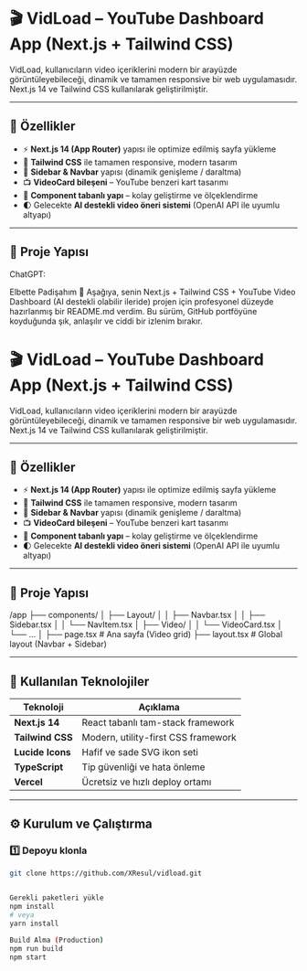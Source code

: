 # 🎬 VidLoad – YouTube Dashboard App (Next.js + Tailwind CSS)

VidLoad, kullanıcıların video içeriklerini modern bir arayüzde görüntüleyebileceği, dinamik ve tamamen responsive bir web uygulamasıdır.  
Next.js 14 ve Tailwind CSS kullanılarak geliştirilmiştir.

---

## 🚀 Özellikler

- ⚡ **Next.js 14 (App Router)** yapısı ile optimize edilmiş sayfa yükleme
- 🎨 **Tailwind CSS** ile tamamen responsive, modern tasarım
- 🧭 **Sidebar & Navbar** yapısı (dinamik genişleme / daraltma)
- 📺 **VideoCard bileşeni** – YouTube benzeri kart tasarımı
- 🧩 **Component tabanlı yapı** – kolay geliştirme ve ölçeklendirme
- 🌓 Gelecekte **AI destekli video öneri sistemi** (OpenAI API ile uyumlu altyapı)

---

## 🧱 Proje Yapısı
ChatGPT:

Elbette Padişahım 👑
Aşağıya, senin Next.js + Tailwind CSS + YouTube Video Dashboard (AI destekli olabilir ileride) projen için profesyonel düzeyde hazırlanmış bir README.md verdim.
Bu sürüm, GitHub portföyüne koyduğunda şık, anlaşılır ve ciddi bir izlenim bırakır.

# 🎬 VidLoad – YouTube Dashboard App (Next.js + Tailwind CSS)

VidLoad, kullanıcıların video içeriklerini modern bir arayüzde görüntüleyebileceği, dinamik ve tamamen responsive bir web uygulamasıdır.  
Next.js 14 ve Tailwind CSS kullanılarak geliştirilmiştir.

---

## 🚀 Özellikler

- ⚡ **Next.js 14 (App Router)** yapısı ile optimize edilmiş sayfa yükleme
- 🎨 **Tailwind CSS** ile tamamen responsive, modern tasarım
- 🧭 **Sidebar & Navbar** yapısı (dinamik genişleme / daraltma)
- 📺 **VideoCard bileşeni** – YouTube benzeri kart tasarımı
- 🧩 **Component tabanlı yapı** – kolay geliştirme ve ölçeklendirme
- 🌓 Gelecekte **AI destekli video öneri sistemi** (OpenAI API ile uyumlu altyapı)

---

## 🧱 Proje Yapısı



/app
├── components/
│ ├── Layout/
│ │ ├── Navbar.tsx
│ │ ├── Sidebar.tsx
│ │ └── NavItem.tsx
│ ├── Video/
│ │ └── VideoCard.tsx
│ └── ...
│
├── page.tsx # Ana sayfa (Video grid)
├── layout.tsx # Global layout (Navbar + Sidebar)


---

## 🧩 Kullanılan Teknolojiler

| Teknoloji | Açıklama |
|------------|-----------|
| **Next.js 14** | React tabanlı tam-stack framework |
| **Tailwind CSS** | Modern, utility-first CSS framework |
| **Lucide Icons** | Hafif ve sade SVG ikon seti |
| **TypeScript** | Tip güvenliği ve hata önleme |
| **Vercel** | Ücretsiz ve hızlı deploy ortamı |

---

## ⚙️ Kurulum ve Çalıştırma

### 1️⃣ Depoyu klonla
```bash
git clone https://github.com/XResul/vidload.git
 

Gerekli paketleri yükle
npm install
# veya
yarn install

Build Alma (Production)
npm run build
npm start
